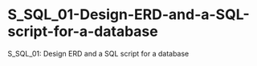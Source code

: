 # S_SQL_01-Design-ERD-and-a-SQL-script-for-a-database
S_SQL_01: Design ERD and a SQL script for a database
